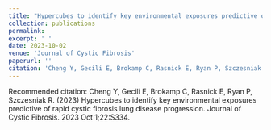 ```yaml
---
title: "Hypercubes to identify key environmental exposures predictive of rapid cystic fibrosis lung disease progression"
collection: publications
permalink: 
excerpt: ' '
date: 2023-10-02
venue: 'Journal of Cystic Fibrosis'
paperurl: ''
citation: 'Cheng Y, Gecili E, Brokamp C, Rasnick E, Ryan P, Szczesniak R. (2023). &quot; Hypercubes to identify key environmental exposures predictive of rapid cystic fibrosis lung disease progression..&quot; <i> Journal of Cystic Fibrosis.</i> 2023 Oct 1;22:S334'
---
```


Recommended citation: Cheng Y, Gecili E, Brokamp C, Rasnick E, Ryan P, Szczesniak R. (2023) Hypercubes to identify key environmental exposures predictive of rapid cystic fibrosis lung disease progression.  Journal of Cystic Fibrosis. 2023 Oct 1;22:S334.
